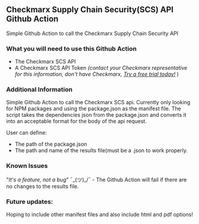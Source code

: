 ## Checkmarx Supply Chain Security(SCS) API Github Action


Simple Github Action to call the Checkmarx Supply Chain Security API

### What you will need to use this Github Action
- The Checkmarx SCS API
- A Checkmarx SCS API Token *(contact your Checkmarx representative for this information, don't have Checkmarx, [Try a free trial today!](https://info.checkmarx.com/ast-free-trial?utm_source=cxsean_github&utm_medium=scm&utm_campaign=free_trial_from_cxsean&utm_id=cxonefreetrial)*
)

### Additional Information
Simple Github Action to call the Checkmarx SCS api.  Currently only looking for NPM packages and using the package.json as the manifest file. The script takes the dependencies json from the package.json and converts it into an acceptable format for the body of the api request.

User can define:
- The path of the package.json
- The path and name of the results file(must be a .json to work properly.

### Known Issues
"*It's a feature, not a bug*" ¯\_(ツ)_/¯ - The Github Action will fail if there are no changes to the results file.

### Future updates: 
Hoping to include other manifest files and also include html and pdf options!